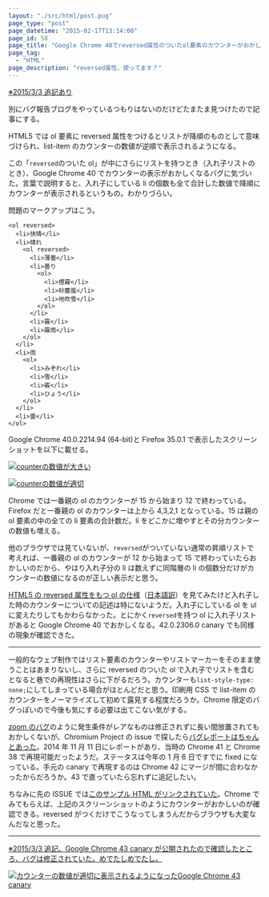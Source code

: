 ```yaml
---
layout: "./src/html/post.pug"
page_type: "post"
page_datetime: "2015-02-17T13:14:00"
page_id: 58
page_title: "Google Chrome 40でreversed属性のついたol要素のカウンターがおかしい"
page_tag:
  - "HTML"
page_description: "reversed属性、使ってます？"
---
```


<ins datetime="2015-03-03T12:00:00+09:00">※2015/3/3 追記あり</ins>

別にバグ報告ブログをやっているつもりはないのだけどたまたま見つけたので記事にする。

HTML5 では ol 要素に reversed 属性をつけるとリストが降順のものとして意味づけられ、list-item のカウンターの数値が逆順で表示されるようになる。

この「`reversed`のついた ol」が中にさらにリストを持つとき（入れ子リストのとき）、Google Chrome 40 でカウンターの表示がおかしくなるバグに気づいた。言葉で説明すると、入れ子にしている li の個数も全て合計した数値で降順にカウンターが表示されるというもの。わかりづらい。

問題のマークアップはこう。

```
<ol reversed>
  <li>快晴</li>
  <li>晴れ
    <ol reversed>
      <li>薄曇</li>
      <li>曇り
        <ol>
          <li>煙霧</li>
          <li>砂塵嵐</li>
          <li>地吹雪</li>
        </ol>
      </li>
      <li>霧</li>
      <li>霧雨</li>
    </ol>
  </li>
  <li>雨
    <ol>
      <li>みぞれ</li>
      <li>雪</li>
      <li>霰</li>
      <li>ひょう</li>
    </ol>
  </li>
  <li>雷</li>
</ol>
```

Google Chrome 40.0.2214.94 (64-bit)と Firefox 35.0.1 で表示したスクリーンショットを以下に載せる。

[![counterの数値が大きい](/img/reversed-order-list-counter-bug/ss_chrome40.png)](/img/reversed-order-list-counter-bug/ss_chrome40.png "counterの数値が大きい")

[![counterの数値が適切](/img/reversed-order-list-counter-bug/ss_firefox35.png)](/img/reversed-order-list-counter-bug/ss_firefox35.png "counterの数値が適切")

Chrome では一番親の ol のカウンターが 15 から始まり 12 で終わっている。Firefox だと一番親の ol のカウンターは上から 4,3,2,1 となっている。15 は親の ol 要素の中の全ての li 要素の合計数だ。li をどこかに増やすとその分カウンターの数値も増える。

他のブラウザでは見ていないが、`reversed`がついていない通常の昇順リストで考えれば、一番親の ol のカウンターが 12 から始まって 15 で終わっていたらおかしいのだから、やはり入れ子分の li は数えずに同階層の li の個数分だけがカウンターの数値になるのが正しい表示だと思う。

[HTML5 の reversed 属性をもつ ol の仕様](http://www.w3.org/TR/html5/grouping-content.html#attr-ol-reversed)（[日本語訳](http://momdo.github.io/html5/grouping-content.html#attr-ol-reversed)）を見てみたけど入れ子した時のカウンターについての記述は特にないようだ。入れ子にしている ol を ul に変えたりしてもかわらなかった。とにかく`reversed`を持つ ol に入れ子リストがあると Google Chrome 40 でおかしくなる。42.0.2306.0 canary でも同様の現象が確認できた。

---

一般的なウェブ制作ではリスト要素のカウンターやリストマーカーをそのまま使うことはあまりないし、さらに reversed のついた ol で入れ子でリストを含むとなると巷での再現性はさらに下がるだろう。カウンターも`list-style-type: none;`にしてしまっている場合がほとんどだと思う。印刷用 CSS で list-item のカウンターをノーマライズして初めて露見する程度だろうか。Chrome 限定のバグっぽいので今後も気にする必要は出てこない気がする。

[zoom のバグ](/archives/50.html)のように発生条件がレアなものは修正されずに長い間放置されてもおかしくないが、Chromium Project の issue で探したら[バグレポートはちゃんとあった](https://code.google.com/p/chromium/issues/detail?id=432054&can=1&q=reversed&colspec=ID%20Pri%20M%20Week%20ReleaseBlock%20Cr%20Status%20Owner%20Summary%20OS%20Modified)。2014 年 11 月 11 日にレポートがあり、当時の Chrome 41 と Chrome 38 で再現可能だったようだ。ステータスは今年の 1 月 6 日ですでに fixed になっている。手元の canary で再現するのは Chrome 42 にマージが間に合わなかったからだろうか。43 で直っていたら忘れずに追記したい。

ちなみに先の ISSUE では[このサンプル HTML がリンクされていた](http://jsbin.com/dodicecoha/1/edit?html,output)。Chrome でみてもらえば、上記のスクリーンショットのようにカウンターがおかしいのが確認できる。reversed がつくだけでこうなってしまうんだからブラウザも大変なんだなと思った。

---

<ins datetime="2015-03-03T12:00:00+09:00">※2015/3/3 追記。Google Chrome 43 canary が公開されたので確認したところ、バグは修正されていた。めでたしめでたし。</ins>

[![カウンターの数値が適切に表示されるようになったGoogle Chrome 43 canary](/img/reversed-order-list-counter-bug/ss_chrome43.png)](/img/reversed-order-list-counter-bug/ss_chrome43.png "カウンターの数値が適切に表示されるようになったGoogle Chrome 43 canary")
